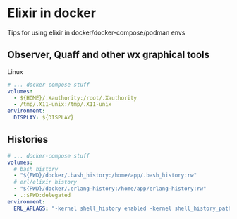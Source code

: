 # Elixir in docker

Tips for using elixir in docker/docker-compose/podman envs

## Observer, Quaff and other wx graphical tools

Linux

``` yaml
# ... docker-compose stuff
volumes:
  - ${HOME}/.Xauthority:/root/.Xauthority
  - /tmp/.X11-unix:/tmp/.X11-unix
environment:
  DISPLAY: ${DISPLAY}
```

## Histories

``` yaml
# ... docker-compose stuff
volumes:
  # bash history
  - "${PWD}/docker/.bash_history:/home/app/.bash_history:rw"
  # erl/elixir history
  - "${PWD}/docker/.erlang-history:/home/app/erlang-history:rw"
  - .:$PWD:delegated
environment:
  ERL_AFLAGS: "-kernel shell_history enabled -kernel shell_history_path '\"/home/app/erlang-history\"'"
```
